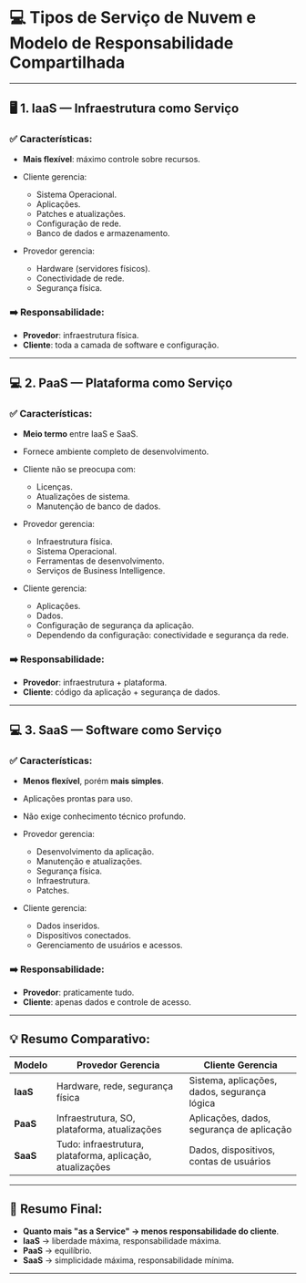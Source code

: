# &#x1F4BB; Tipos de Serviço de Nuvem e Modelo de Responsabilidade Compartilhada

---

## &#x1F5A5;&#xFE0F; **1. IaaS — Infraestrutura como Serviço**

### ✅ **Características:**
- **Mais flexível**: máximo controle sobre recursos.
- Cliente gerencia:
  - Sistema Operacional.
  - Aplicações.
  - Patches e atualizações.
  - Configuração de rede.
  - Banco de dados e armazenamento.

- Provedor gerencia:
  - Hardware (servidores físicos).
  - Conectividade de rede.
  - Segurança física.

### ➡️ **Responsabilidade**:
- **Provedor**: infraestrutura física.
- **Cliente**: toda a camada de software e configuração.

---

## &#x1F4BB; **2. PaaS — Plataforma como Serviço**

### ✅ **Características:**
- **Meio termo** entre IaaS e SaaS.
- Fornece ambiente completo de desenvolvimento.
- Cliente não se preocupa com:
  - Licenças.
  - Atualizações de sistema.
  - Manutenção de banco de dados.

- Provedor gerencia:
  - Infraestrutura física.
  - Sistema Operacional.
  - Ferramentas de desenvolvimento.
  - Serviços de Business Intelligence.

- Cliente gerencia:
  - Aplicações.
  - Dados.
  - Configuração de segurança da aplicação.
  - Dependendo da configuração: conectividade e segurança da rede.

### ➡️ **Responsabilidade**:
- **Provedor**: infraestrutura + plataforma.
- **Cliente**: código da aplicação + segurança de dados.

---

## &#x1F4BB; **3. SaaS — Software como Serviço**

### ✅ **Características:**
- **Menos flexível**, porém **mais simples**.
- Aplicações prontas para uso.
- Não exige conhecimento técnico profundo.

- Provedor gerencia:
  - Desenvolvimento da aplicação.
  - Manutenção e atualizações.
  - Segurança física.
  - Infraestrutura.
  - Patches.

- Cliente gerencia:
  - Dados inseridos.
  - Dispositivos conectados.
  - Gerenciamento de usuários e acessos.

### ➡️ **Responsabilidade**:
- **Provedor**: praticamente tudo.
- **Cliente**: apenas dados e controle de acesso.

---

## &#x1F4A1; **Resumo Comparativo:**

| **Modelo** | **Provedor Gerencia**                                        | **Cliente Gerencia**                         |
|------------|-------------------------------------------------------------|---------------------------------------------|
| **IaaS**   | Hardware, rede, segurança física                             | Sistema, aplicações, dados, segurança lógica |
| **PaaS**   | Infraestrutura, SO, plataforma, atualizações                 | Aplicações, dados, segurança de aplicação    |
| **SaaS**   | Tudo: infraestrutura, plataforma, aplicação, atualizações    | Dados, dispositivos, contas de usuários      |

---

## &#x1F680; **Resumo Final**:
- **Quanto mais "as a Service" → menos responsabilidade do cliente**.
- **IaaS** → liberdade máxima, responsabilidade máxima.
- **PaaS** → equilíbrio.
- **SaaS** → simplicidade máxima, responsabilidade mínima.

---
